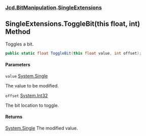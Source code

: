 ### [Jcd.BitManipulation](Jcd.BitManipulation.md 'Jcd.BitManipulation').[SingleExtensions](Jcd.BitManipulation.SingleExtensions.md 'Jcd.BitManipulation.SingleExtensions')

## SingleExtensions.ToggleBit(this float, int) Method

Toggles a bit.

```csharp
public static float ToggleBit(this float value, int offset);
```
#### Parameters

<a name='Jcd.BitManipulation.SingleExtensions.ToggleBit(thisfloat,int).value'></a>

`value` [System.Single](https://docs.microsoft.com/en-us/dotnet/api/System.Single 'System.Single')

The value to be modified.

<a name='Jcd.BitManipulation.SingleExtensions.ToggleBit(thisfloat,int).offset'></a>

`offset` [System.Int32](https://docs.microsoft.com/en-us/dotnet/api/System.Int32 'System.Int32')

The bit location to toggle.

#### Returns
[System.Single](https://docs.microsoft.com/en-us/dotnet/api/System.Single 'System.Single')
The modified value.